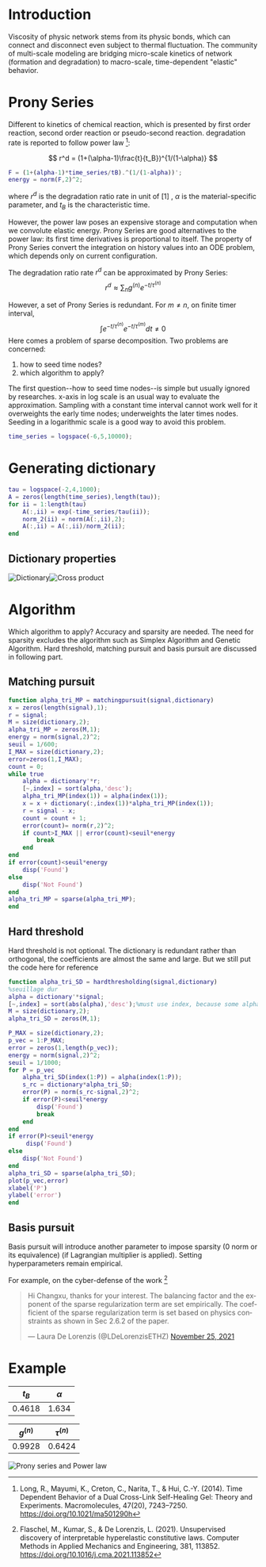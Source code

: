 # Introduction
Viscosity of physic network stems from its physic bonds, which can connect and disconnect even subject to thermal fluctuation. The community of multi-scale modeling are bridging micro-scale kinetics of network (formation and degradation) to macro-scale, time-dependent "elastic" behavior.

# Prony Series
Different to kinetics of chemical reaction, which is presented by first order reaction, second order reaction or pseudo-second reaction. degradation rate is reported to follow power law [^long]:

[^long]: Long, R., Mayumi, K., Creton, C., Narita, T., & Hui, C.-Y. (2014). Time Dependent Behavior of a Dual Cross-Link Self-Healing Gel: Theory and Experiments. Macromolecules, 47(20), 7243–7250. https://doi.org/10.1021/ma501290h


$$
r^d = (1+(\alpha-1)\frac{t}{t_B})^{1/(1-\alpha)}
$$

```matlab
F = (1+(alpha-1)*time_series/tB).^(1/(1-alpha))';
energy = norm(F,2)^2;
```
where $r^d$ is the degradation ratio rate in unit of $[1]$ , $\alpha$ is the material-specific parameter, and $t_B$ is the characteristic time.

However, the power law poses an expensive storage and computation when we convolute elastic energy. Prony Series are good alternatives to the power law: its first time derivatives is proportional to itself. The property of Prony Series convert the integration on history values into an ODE problem, which depends only on current configuration.

The degradation ratio rate $r^d$ can be approximated by Prony Series:
$$r^d 	\approx \sum_n g^{(n)}e^{-t/\tau^{(n)}}$$

However, a set of Prony Series is redundant. 
For $m \neq n$, on finite timer interval,
$$ \int e^{-t/\tau^{(n)}}e^{-t/\tau^{(m)}}dt \neq0$$
Here comes a problem of sparse decomposition. Two problems are concerned:
1. how to seed time nodes?
2. which algorithm to apply?
   
The first question--how to seed time nodes--is simple but usually ignored by researches. x-axis in log scale is an usual way to evaluate the approximation. Sampling with a constant time interval cannot work well for it overweights the early time nodes; underweights the later times nodes. Seeding in a logarithmic scale is a good way to avoid this problem.

```matlab
time_series = logspace(-6,5,10000);
```

# Generating dictionary
```matlab
tau = logspace(-2,4,1000);
A = zeros(length(time_series),length(tau));
for ii = 1:length(tau)
    A(:,ii) = exp(-time_series/tau(ii));
    norm_2(ii) = norm(A(:,ii),2);
    A(:,ii) = A(:,ii)/norm_2(ii);
end
```
## Dictionary properties
![Dictionary](./resource/dictionary.jpg)![Cross product](./resource/AA.jpg)


# Algorithm
Which algorithm to apply? Accuracy and sparsity are needed. The need for sparsity excludes the algorithm such as Simplex Algorithm and Genetic Algorithm. Hard threshold, matching pursuit and basis pursuit are discussed in following part.

## Matching pursuit
```matlab
function alpha_tri_MP = matchingpursuit(signal,dictionary)
x = zeros(length(signal),1);
r = signal;
M = size(dictionary,2);
alpha_tri_MP = zeros(M,1);
energy = norm(signal,2)^2;
seuil = 1/600;
I_MAX = size(dictionary,2);
error=zeros(1,I_MAX);
count = 0;
while true
    alpha = dictionary'*r;
    [~,index] = sort(alpha,'desc');
    alpha_tri_MP(index(1)) = alpha(index(1));
    x = x + dictionary(:,index(1))*alpha_tri_MP(index(1));
    r = signal - x;
    count = count + 1;
    error(count)= norm(r,2)^2;
    if count>I_MAX || error(count)<seuil*energy
        break
    end
end
if error(count)<seuil*energy
    disp('Found')
else
    disp('Not Found')
end
alpha_tri_MP = sparse(alpha_tri_MP);
end
```

## Hard threshold
Hard threshold is not optional. The dictionary is redundant rather than orthogonal, the coefficients are almost the same and large. But we still put the code here for reference

```matlab
function alpha_tri_SD = hardthresholding(signal,dictionary)
%seuillage dur
alpha = dictionary'*signal;
[~,index] = sort(abs(alpha),'desc');%must use index, because some alphas are of the same values.
M = size(dictionary,2);
alpha_tri_SD = zeros(M,1);

P_MAX = size(dictionary,2);
p_vec = 1:P_MAX;
error = zeros(1,length(p_vec));
energy = norm(signal,2)^2;
seuil = 1/1000;
for P = p_vec
    alpha_tri_SD(index(1:P)) = alpha(index(1:P));
    s_rc = dictionary*alpha_tri_SD;
    error(P) = norm(s_rc-signal,2)^2;
    if error(P)<seuil*energy
        disp('Found')
        break
    end
end
if error(P)<seuil*energy
     disp('Found')
else
    disp('Not Found')
end
alpha_tri_SD = sparse(alpha_tri_SD);
plot(p_vec,error)
xlabel('P')
ylabel('error')
end
```

## Basis pursuit
Basis pursuit will introduce another parameter to impose sparsity (0 norm or its equivalence) (if Lagrangian multiplier is applied). Setting hyperparameters remain empirical.

For example, on the cyber-defense of the work [^Laura]

[^Laura]: Flaschel, M., Kumar, S., & De Lorenzis, L. (2021). Unsupervised discovery of interpretable hyperelastic constitutive laws. Computer Methods in Applied Mechanics and Engineering, 381, 113852. https://doi.org/10.1016/j.cma.2021.113852

<blockquote class="twitter-tweet"><p lang="en" dir="ltr">Hi Changxu, thanks for your interest. The balancing factor and the exponent of the sparse regularization term are set empirically. The coefficient of the sparse regularization term is set based on physics constraints as shown in Sec 2.6.2 of the paper.</p>&mdash; Laura De Lorenzis (@LDeLorenzisETHZ) <a href="https://twitter.com/LDeLorenzisETHZ/status/1463792741901549577?ref_src=twsrc%5Etfw">November 25, 2021</a></blockquote> <script async src="https://platform.twitter.com/widgets.js" charset="utf-8"></script>

# Example
| $t_B$ | $\alpha$ |
| --- | --- |
| $0.4618$ |$1.634$|


| $g^{(n)}$ | $\tau^{(n)}$ |
| --- | --- |
| $0.9928$ |$0.6424$|

![Prony series and Power law](./resource/pronyseries.jpg)
